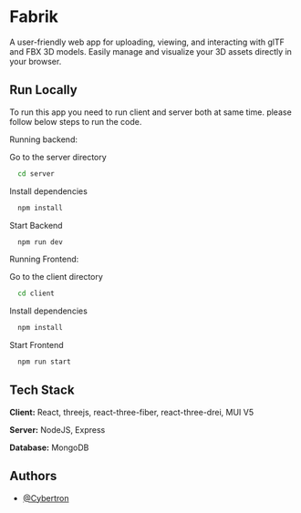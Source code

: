 
# Fabrik

A user-friendly web app for uploading, viewing, and interacting with glTF and FBX 3D models. Easily manage and visualize your 3D assets directly in your browser.



## Run Locally

To run this app you need to run client and server both at same time. please follow below steps to run the code.


Running backend:

Go to the server directory
```bash
  cd server
```

Install dependencies
```bash
  npm install
```

Start Backend
```bash
  npm run dev
```


Running Frontend:

Go to the client directory
```bash
  cd client 
```

Install dependencies
```bash
  npm install
```

Start Frontend
```bash
  npm run start
```
    


## Tech Stack

**Client:** React, threejs, react-three-fiber, react-three-drei, MUI V5

**Server:** NodeJS, Express

**Database:** MongoDB


## Authors

- [@Cybertron](https://github.com/cybertron288)


